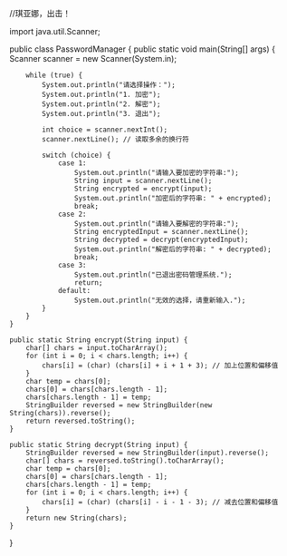 //琪亚娜，出击！

import java.util.Scanner;

public class PasswordManager {
    public static void main(String[] args) {
        Scanner scanner = new Scanner(System.in);

        while (true) {
            System.out.println("请选择操作：");
            System.out.println("1. 加密");
            System.out.println("2. 解密");
            System.out.println("3. 退出");

            int choice = scanner.nextInt();
            scanner.nextLine(); // 读取多余的换行符

            switch (choice) {
                case 1:
                    System.out.println("请输入要加密的字符串:");
                    String input = scanner.nextLine();
                    String encrypted = encrypt(input);
                    System.out.println("加密后的字符串: " + encrypted);
                    break;
                case 2:
                    System.out.println("请输入要解密的字符串:");
                    String encryptedInput = scanner.nextLine();
                    String decrypted = decrypt(encryptedInput);
                    System.out.println("解密后的字符串: " + decrypted);
                    break;
                case 3:
                    System.out.println("已退出密码管理系统.");
                    return;
                default:
                    System.out.println("无效的选择，请重新输入.");
            }
        }
    }

    public static String encrypt(String input) {
        char[] chars = input.toCharArray();
        for (int i = 0; i < chars.length; i++) {
            chars[i] = (char) (chars[i] + i + 1 + 3); // 加上位置和偏移值
        }
        char temp = chars[0];
        chars[0] = chars[chars.length - 1];
        chars[chars.length - 1] = temp;
        StringBuilder reversed = new StringBuilder(new String(chars)).reverse();
        return reversed.toString();
    }

    public static String decrypt(String input) {
        StringBuilder reversed = new StringBuilder(input).reverse();
        char[] chars = reversed.toString().toCharArray();
        char temp = chars[0];
        chars[0] = chars[chars.length - 1];
        chars[chars.length - 1] = temp;
        for (int i = 0; i < chars.length; i++) {
            chars[i] = (char) (chars[i] - i - 1 - 3); // 减去位置和偏移值
        }
        return new String(chars);
    }
}

